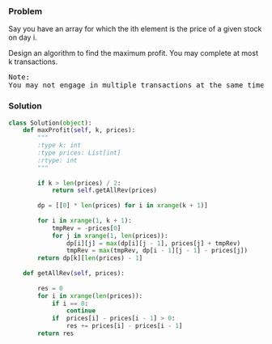 ### Problem
Say you have an array for which the ith element is the price of a given stock on day i.

Design an algorithm to find the maximum profit. You may complete at most k transactions.

<pre>
Note:
You may not engage in multiple transactions at the same time (ie, you must sell the stock before you buy again).
</pre>
### Solution
```python
class Solution(object):
    def maxProfit(self, k, prices):
        """
        :type k: int
        :type prices: List[int]
        :rtype: int
        """
        
        if k > len(prices) / 2:
            return self.getAllRev(prices)
        
        dp = [[0] * len(prices) for i in xrange(k + 1)]
        
        for i in xrange(1, k + 1):
            tmpRev = -prices[0]
            for j in xrange(1, len(prices)):
                dp[i][j] = max(dp[i][j - 1], prices[j] + tmpRev)
                tmpRev = max(tmpRev, dp[i - 1][j - 1] - prices[j])
        return dp[k][len(prices) - 1]
    
    def getAllRev(self, prices):
        
        res = 0
        for i in xrange(len(prices)):
            if i == 0:
                continue
            if  prices[i] - prices[i - 1] > 0:
                res += prices[i] - prices[i - 1]
        return res
        
```